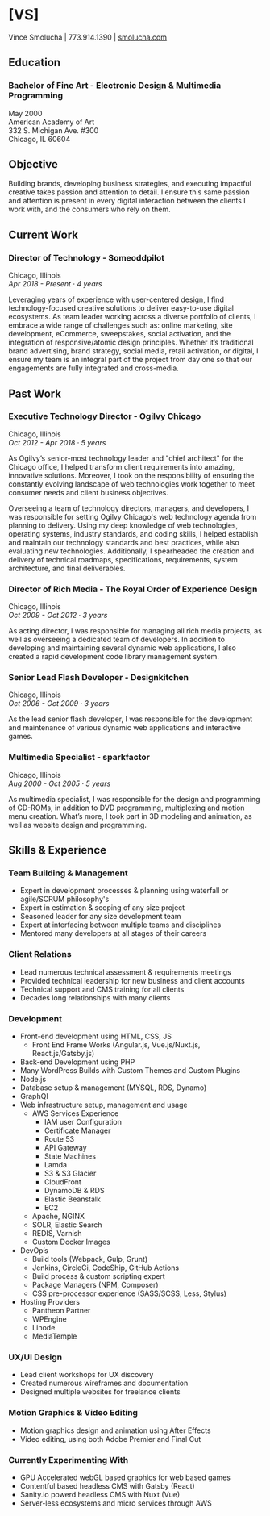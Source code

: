 # [VS]  
Vince Smolucha | 773.914.1390 | [smolucha.com](http://smolucha.com)

## Education

### Bachelor of Fine Art - Electronic Design & Multimedia Programming
May 2000  
American Academy of Art  
332 S. Michigan Ave. #300  
Chicago, IL 60604

## Objective

Building brands, developing business strategies, and executing impactful creative takes passion and attention to detail. I ensure this same passion and attention is present in every digital interaction between the clients I work with, and the consumers who rely on them.

## Current Work

### Director of Technology - Someoddpilot
Chicago, Illinois  
*Apr 2018 - Present · 4 years*    

Leveraging years of experience with user-centered design, I find technology-focused creative solutions to deliver easy-to-use digital ecosystems. As team leader working across a diverse portfolio of clients, I embrace a wide range of challenges such as: online marketing, site development, eCommerce, sweepstakes, social activation, and the integration of responsive/atomic design principles. Whether it’s traditional brand advertising, brand strategy, social media, retail activation, or digital, I ensure my team is an integral part of the project from day one so that our engagements are fully integrated and cross-media.  

## Past Work

### Executive Technology Director - Ogilvy Chicago
Chicago, Illinois  
*Oct 2012 - Apr 2018 · 5 years*
 
As Ogilvy’s senior-most technology leader and "chief architect" for the Chicago office, I helped transform client requirements into amazing, innovative solutions. Moreover, I took on the responsibility of ensuring the constantly evolving landscape of web technologies work together to meet consumer needs and client business objectives.

Overseeing a team of technology directors, managers, and developers, I was responsible for setting Ogilvy Chicago's web technology agenda from planning to delivery. Using my deep knowledge of web technologies, operating systems, industry standards, and coding skills, I helped establish and maintain our technology standards and best practices, while also evaluating new technologies. Additionally, I spearheaded the creation and delivery of technical roadmaps, specifications, requirements, system architecture, and final deliverables. 

### Director of Rich Media - The Royal Order of Experience Design
Chicago, Illinois  
*Oct 2009 - Oct 2012 · 3 years*

As acting director, I was responsible for managing all rich media projects, as well as overseeing a dedicated team of developers. In addition to developing and maintaining several dynamic web applications, I also created a rapid development code library management system. 

### Senior Lead Flash Developer - Designkitchen  
Chicago, Illinois  
*Oct 2006 - Oct 2009 · 3 years*

As the lead senior flash developer, I was responsible for the development and maintenance of various dynamic web applications and interactive games.

### Multimedia Specialist - sparkfactor  
Chicago, Illinois  
*Aug 2000 - Oct 2005 · 5 years*

As multimedia specialist, I was responsible for the design and programming of CD-ROMs, in addition to DVD programming, multiplexing and motion menu creation. What’s more, I took part in 3D modeling and animation, as well as website design and programming. 

## Skills & Experience

### Team Building & Management
- Expert in development processes & planning using waterfall or agile/SCRUM philosophy's
- Expert in estimation & scoping of any size project
- Seasoned leader for any size development team
- Expert at interfacing between multiple teams and disciplines
- Mentored many developers at all stages of their careers 

### Client Relations 
* Lead numerous technical assessment & requirements meetings
* Provided technical leadership for new business and client accounts
* Technical support and CMS training for all clients 
* Decades long relationships with many clients

### Development
* Front-end development using HTML, CSS, JS
	* Front End Frame Works (Angular.js, Vue.js/Nuxt.js, React.js/Gatsby.js) 
* Back-end Development using PHP
* Many WordPress Builds with Custom Themes and Custom Plugins
* Node.js
* Database setup & management (MYSQL, RDS, Dynamo)
* GraphQl
* Web infrastructure setup, management and usage
	* AWS Services Experience
		* IAM user Configuration
		* Certificate Manager
		* Route 53
		* API Gateway
		* State Machines
		* Lamda
		* S3 & S3 Glacier
		* CloudFront
		* DynamoDB & RDS
		* Elastic Beanstalk
		* EC2
	* Apache, NGINX
	* SOLR, Elastic Search
	* REDIS, Varnish
	* Custom Docker Images
* DevOp’s
	* Build tools (Webpack, Gulp, Grunt)
	* Jenkins, CircleCi, CodeShip, GitHub Actions
	* Build process & custom scripting expert
	* Package Managers (NPM, Composer)
	* CSS pre-processor experience (SASS/SCSS, Less, Stylus)
* Hosting Providers
	* Pantheon Partner
	* WPEngine
	* Linode
	* MediaTemple

### UX/UI Design
* Lead client workshops for UX discovery
* Created numerous wireframes and documentation
* Designed multiple websites for freelance clients

### Motion Graphics & Video Editing
* Motion graphics design and animation using After Effects
* Video editing, using both Adobe Premier and Final Cut

### Currently Experimenting With
 - GPU Accelerated webGL based graphics for web based games
 - Contentful based headless CMS with Gatsby (React)
 - Sanity.io powerd headless CMS with Nuxt (Vue)
 - Server-less ecosystems and micro services through AWS



